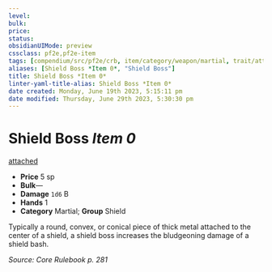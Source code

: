 ```yaml
---
level:
bulk:
price:
status:
obsidianUIMode: preview
cssclass: pf2e,pf2e-item
tags: [compendium/src/pf2e/crb, item/category/weapon/martial, trait/attached-to-shield]
aliases: [Shield Boss *Item 0*, "Shield Boss"]
title: Shield Boss *Item 0*
linter-yaml-title-alias: Shield Boss *Item 0*
date created: Monday, June 19th 2023, 5:15:11 pm
date modified: Thursday, June 29th 2023, 5:30:30 pm
---
```


# Shield Boss *Item 0*

[attached <to shield>](rules/traits/attached.md)  

- **Price** 5 sp
- **Bulk**—
- **Damage** `1d6` B
- **Hands** 1
- **Category** Martial; **Group** Shield

Typically a round, convex, or conical piece of thick metal attached to the center of a shield, a shield boss increases the bludgeoning damage of a shield bash.

*Source: Core Rulebook p. 281*
